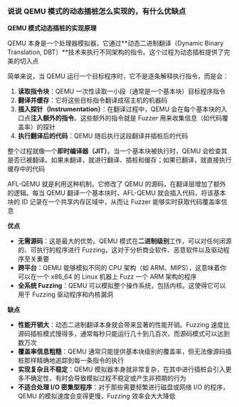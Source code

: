 ### 说说 QEMU 模式的动态插桩怎么实现的，有什么优缺点

**QEMU 模式动态插桩的实现原理**

QEMU 本身是一个处理器模拟器，它通过**动态二进制翻译（Dynamic Binary Translation, DBT）**技术来执行不同架构的指令。这个过程为动态插桩提供了完美的切入点

简单来说，当 QEMU 运行一个目标程序时，它不是逐条解释执行指令，而是会：

1. **读取指令块**：QEMU 一次性读取一小段（通常是一个基本块）目标程序指令
2. **翻译并缓存**：它将这些目标指令翻译成宿主机的机器码
3. **插入探针（Instrumentation）**：在翻译过程中，QEMU 会在每个基本块的入口点**注入额外的指令**。这些额外的指令就是 Fuzzer 用来收集信息（如代码覆盖率）的探针
4. **执行翻译后的代码**：QEMU 随后执行这段翻译并插桩后的代码

整个过程就像一个**即时编译器（JIT）**。当一个基本块被执行时，QEMU 会检查其是否已被翻译。如果未翻译，就进行翻译、插桩和缓存；如果已翻译，就直接执行缓存中的代码

AFL-QEMU 就是利用这种机制。它修改了 QEMU 的源码，在翻译层增加了额外的逻辑。每当 QEMU 翻译一个基本块时，AFL-QEMU 就会插入代码，将该基本块的 ID 记录在一个共享内存区域中，从而让 Fuzzer 能够实时获取代码覆盖率信息

**优点**

- **无需源码**：这是最大的优势。QEMU 模式在**二进制级别**工作，可以对任何闭源的、可执行的程序进行 Fuzzing，这对于分析商业软件、恶意软件以及驱动程序至关重要
- **跨平台**：QEMU 能够模拟不同的 CPU 架构（如 ARM、MIPS），这意味着你可以在一个 x86_64 的 Linux 机器上 Fuzz 一个 ARM 架构的程序
- **全系统 Fuzzing**：QEMU 可以模拟整个操作系统，包括内核。这使得它可以用于 Fuzzing 驱动程序和内核漏洞

**缺点**

- **性能开销大**：动态二进制翻译本身就会带来显著的性能开销。Fuzzing 速度比源码插桩模式慢得多，通常每秒只能运行几十到几百次，而源码模式可以达到数万次
- **覆盖率信息粗糙**：QEMU 通常只能提供基本块级别的覆盖率，但无法像源码插桩那样精确地追踪到每一条指令的执行
- **实现复杂且不稳定**：QEMU 模拟器本身就非常复杂，在其中进行插桩会引入更多不确定性，有时会导致模拟过程不稳定或产生非预期的行为
- **不适合处理 I/O 密集型程序**：对于那些需要频繁进行磁盘或网络 I/O 的程序，QEMU 的模拟速度会变得更慢，Fuzzing 效率会大大降低